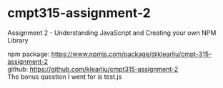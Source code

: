 # cmpt315-assignment-2
Assignment 2 - Understanding JavaScript and Creating your own NPM Library

npm package: https://www.npmjs.com/package/@klearliu/cmpt-315-assignment-2
<br>
github: https://github.com/klearliu/cmpt315-assignment-2
<br>
The bonus question I went for is test.js

